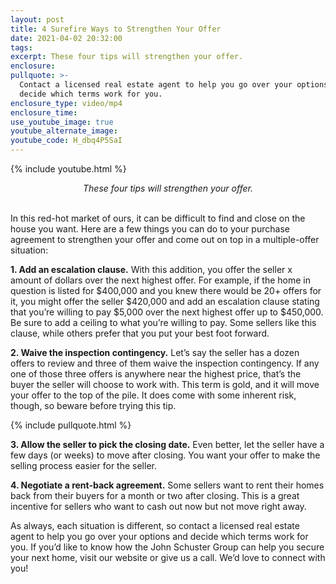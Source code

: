```yaml
---
layout: post
title: 4 Surefire Ways to Strengthen Your Offer
date: 2021-04-02 20:32:00
tags:
excerpt: These four tips will strengthen your offer.
enclosure:
pullquote: >-
  Contact a licensed real estate agent to help you go over your options and
  decide which terms work for you.
enclosure_type: video/mp4
enclosure_time:
use_youtube_image: true
youtube_alternate_image:
youtube_code: H_dbq4P5SaI
---
```

{% include youtube.html %}

<center><em>These four tips will strengthen your offer.</em></center>

<center>&nbsp;</center>

In this red-hot market of ours, it can be difficult to find and close on the house you want. Here are a few things you can do to your purchase agreement to strengthen your offer and come out on top in a multiple-offer situation:

**1\. Add an escalation clause.** With this addition, you offer the seller x amount of dollars over the next highest offer. For example, if the home in question is listed for $400,000 and you knew there would be 20+ offers for it, you might offer the seller $420,000 and add an escalation clause stating that you’re willing to pay $5,000 over the next highest offer up to $450,000. Be sure to add a ceiling to what you’re willing to pay. Some sellers like this clause, while others prefer that you put your best foot forward.&nbsp;

**2\. Waive the inspection contingency.** Let’s say the seller has a dozen offers to review and three of them waive the inspection contingency. If any one of those three offers is anywhere near the highest price, that’s the buyer the seller will choose to work with. This term is gold, and it will move your offer to the top of the pile. It does come with some inherent risk, though, so beware before trying this tip.&nbsp;

{% include pullquote.html %}

**3\. Allow the seller to pick the closing date.** Even better, let the seller have a few days (or weeks) to move after closing. You want your offer to make the selling process easier for the seller.&nbsp;

**4\. Negotiate a rent-back agreement.** Some sellers want to rent their homes back from their buyers for a month or two after closing. This is a great incentive for sellers who want to cash out now but not move right away.&nbsp;

As always, each situation is different, so contact a licensed real estate agent to help you go over your options and decide which terms work for you. If you’d like to know how the John Schuster Group can help you secure your next home, visit our website or give us a call. We’d love to connect with you\!&nbsp;
